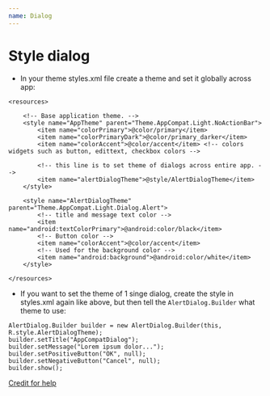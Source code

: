 ```yaml
---
name: Dialog
---
```


# Style dialog

* In your theme styles.xml file create a theme and set it globally across app:

```
<resources>

    <!-- Base application theme. -->
    <style name="AppTheme" parent="Theme.AppCompat.Light.NoActionBar">
        <item name="colorPrimary">@color/primary</item>
        <item name="colorPrimaryDark">@color/primary_darker</item>
        <item name="colorAccent">@color/accent</item> <!-- colors widgets such as button, edittext, checkbox colors -->        

        <!-- this line is to set theme of dialogs across entire app. -->
        <item name="alertDialogTheme">@style/AlertDialogTheme</item>
    </style>

    <style name="AlertDialogTheme" parent="Theme.AppCompat.Light.Dialog.Alert">
        <!-- title and message text color -->
        <item name="android:textColorPrimary">@android:color/black</item>
        <!-- Button color -->
        <item name="colorAccent">@color/accent</item>
        <!-- Used for the background color -->
        <item name="android:background">@android:color/white</item>
    </style>

</resources>
```

* If you want to set the theme of 1 singe dialog, create the style in styles.xml again like above, but then tell the `AlertDialog.Builder` what theme to use:

```
AlertDialog.Builder builder = new AlertDialog.Builder(this, R.style.AlertDialogTheme);
builder.setTitle("AppCompatDialog");
builder.setMessage("Lorem ipsum dolor...");
builder.setPositiveButton("OK", null);
builder.setNegativeButton("Cancel", null);
builder.show();
```

[Credit for help](http://stackoverflow.com/a/29798616/1486374)

